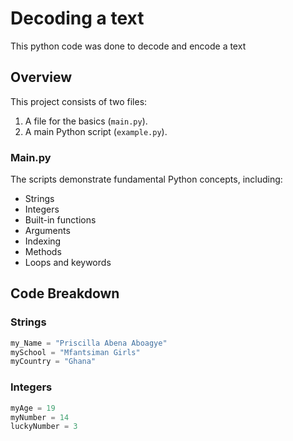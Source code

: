 # Decoding a text
This python code was done to decode and encode a text

## Overview
This project consists of two files:
1. A file for the basics (`main.py`).
2. A main Python script (`example.py`).

### Main.py
The scripts demonstrate fundamental Python concepts, including:
- Strings
- Integers
- Built-in functions
- Arguments
- Indexing
- Methods
- Loops and keywords

## Code Breakdown

### Strings
```python
my_Name = "Priscilla Abena Aboagye"
mySchool = "Mfantsiman Girls"
myCountry = "Ghana"
```

### Integers
```python
myAge = 19
myNumber = 14
luckyNumber = 3
```

